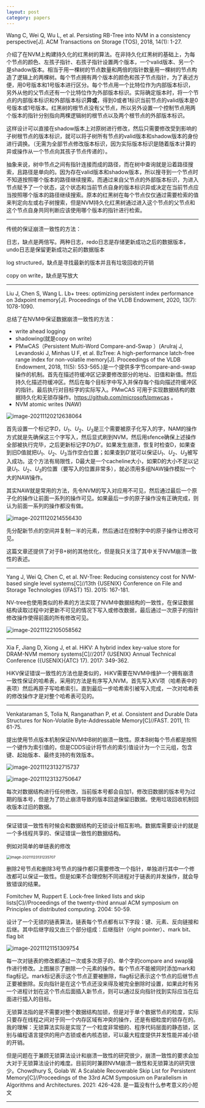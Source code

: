 ```yaml
---
layout: post 
category: papers 
---
```


Wang C, Wei Q, Wu L, et al. Persisting RB-Tree into NVM in a consistency perspective[J]. ACM Transactions on Storage (TOS), 2018, 14(1): 1-27.

介绍了在NVM上构建持久化的红黑树的算法。在非持久化红黑树的基础上，为每个节点的颜色、左孩子指针、右孩子指针设置两个版本，一个valid版本、另一个是shadow版本。相当于用一棵树的节点数量和两倍的指针数量用一棵树的节点构造了逻辑上的两棵树。每个节点拥有两个版本的颜色和孩子节点指针，为了表述方便，用0号版本和1号版本进行区分。每个节点用一个比特位作为内部版本标识，另外从他的父节点还有一个比特位作为外部版本标识。实际确定版本时，将一个节点的内部版本标识和外部版本标识**异或**，得到0或者1标识当前节点的valid版本是0号版本或1号版本。红黑树的根节点没有父节点，所以另外设置一个控制节点用两个版本的指针分别指向两棵逻辑树的根节点以及两个根节点的外部版本标识。

这样设计可以直接在shadow版本上对原树进行修改，然后只需要修改受到影响的子树根节点的版本标识，就可以将子树所有节点的valid版本和shadow版本的身份进行调换。（无需为全部节点修改版本标识，因为实际版本标识是随着版本计算的异或操作从一个节点向其孩子节点传递的）。

抽象来说，树中节点之间有指针连接而成的路径，而在树中查询就是沿着路径搜索，且路径是单向的。因为存在valid版本和shadow版本，所以搜寻到一个节点时不知道按照哪个版本的路径继续搜索。而通过来自父节点的外部版本标识，为进入节点赋予了一个状态，这个状态和当前节点自身的版本标识异或决定在当前节点应当按照哪个版本的路径继续搜索。原本的红黑树在每个节点仅仅通过需要检索的值来判定向左或右子树搜索，但是NVM持久化红黑树通过进入这个节点的父节点和这个节点自身共同判断应该使用哪个版本的指针进行检索。

---

传统的保证崩溃一致性的方法：

日志，缺点是两倍写。两种日志，redo日志是存储更新成功之后的数据版本，undo日志是保留更新成功之前的数据版本

log structured，缺点是寻找最新的版本并且有垃圾回收的开销

copy on write，缺点是写放大

---

Liu J, Chen S, Wang L. Lb+ trees: optimizing persistent index performance on 3dxpoint memory[J]. Proceedings of the VLDB Endowment, 2020, 13(7): 1078-1090.

总结了在NVM中保证数据崩溃一致性的方法：

- write ahead logging
- shadowing(就是copy on write)
- PMwCAS（Persistent Multi-Word Compare-and-Swap ）(Arulraj J, Levandoski J, Minhas U F, et al. BzTree: A high-performance latch-free range index for non-volatile memory[J]. Proceedings of the VLDB Endowment, 2018, 11(5): 553-565.)是一个提供多字节compare-and-swap操作的机制。首先在描述符缓冲区记录要修改部分的地址、旧值和新值。然后持久化描述符缓冲区。然后在每个目标字中写入并保存每个指向描述符缓冲区的指针。最后执行对目标字的实际写入。PMwCAS 可用于实现数据结构的数据持久化和无锁存操作。https://github.com/microsoft/pmwcas 。
- NVM atomic writes (NAW)

![image-20211120212638064](../../www/assets/pic/image-20211120212638064.png)

首先设置一个标记字$D$，$U_1$、$U_2$、$U_3$是三个需要被原子化写入的字，NAM的操作方式就是先确保这三个字写入，然后显式刷到NVM，然后用sfence确保上述操作全部被执行完毕，之后更新标记字$D$为$D'$。如果发生崩溃，恢复时检查D，如果查到旧D值就把$U_1$、$U_2$、$U_3$当作空白位置；如果查到$D'$就可以保证$U_1$、$U_2$、$U_3$被写入成功。这个方法有局限性，D最大是一个cacheline大小，如果D的大小不足以记录$U_1$、$U_2$、$U_3$的位置（要写入的位置非常多），就必须用多组NAW操作模拟一个大的NAW操作。

其实NAW就是常用的方法，先令NVM的写入对应用不可见，然后通过最后一个原子化的操作让前面一系列的操作可见。如果最后一步的原子操作没有正确完成，则认为前面一系列的操作都没有做。

![image-20211120214556430](../../www/assets/pic/image-20211120214556430.png)

先分配新节点的空间并复制一半的元素，然后通过在控制字中的原子操作让修改可见。

这篇文章还提供了对于B+树的其他优化，但是我只关注了其中关于NVM崩溃一致性的表述。

---

Yang J, Wei Q, Chen C, et al. NV-Tree: Reducing consistency cost for NVM-based single level systems[C]//13th {USENIX} Conference on File and Storage Technologies ({FAST} 15). 2015: 167-181.

NV-tree也使用类似的朴素的方法实现了NVM中数据结构的一致性，在保证数据结构读取过程中对更新不可见的情况下写入或修改数据，最后通过一次原子的指针修改操作使得前面的所有修改可见。

![image-20211122105058562](../../www/assets/pic/image-20211122105058562.png)

---

Xia F, Jiang D, Xiong J, et al. HiKV: A hybrid index key-value store for DRAM-NVM memory systems[C]//2017 {USENIX} Annual Technical Conference ({USENIX}{ATC} 17). 2017: 349-362.

HiKV保证错误一致性的方法也是类似的，HiKV需要在NVM中维护一个拥有崩溃一致性保证的哈希表，采用的方法是有序写入NVM，首先写入KV项（哈希表中的表项）然后再原子写哈希索引。直到最后一步哈希索引被写入完成，一次对哈希表的修改操作才是对整个哈希表可见的。

---

Venkataraman S, Tolia N, Ranganathan P, et al. Consistent and Durable Data Structures for Non-Volatile Byte-Addressable Memory[C]//FAST. 2011, 11: 61-75.

提出使用节点版本机制保证NVM中B树的崩溃一致性。原本B树每个节点都是按照一个键作为索引值的，但是CDDS设计将节点的索引值设计为一个三元组，包含键、起始版本、最终支持的有效版本。

![image-20211123132715737](../../www/assets/pic/image-20211123132715737.png)

![image-20211123132750647](../../www/assets/pic/image-20211123132750647.png)

每次对数据结构进行任何修改，当前版本号都会自加1，修改旧数据的版本号为过期的版本号，但是为了防止崩溃导致的版本回退保留旧数据。使用垃圾回收机制回收版本过旧的数据。

---

保证错误一致性有时候会和数据结构的无锁设计相互影响。数据库需要设计的就是一个多线程共享的、保证错误一致性的数据结构。

例如对简单的单链表的修改

<img src="../../www/assets/pic/image-20211123131235707.png" alt="image-20211123131235707" style="zoom: 67%;" />



删除2号节点和删除3号节点的操作都只需要修改一个指针，单独进行其中一个修改都可以保证一致性。但是如果不合理控制不同进程对于链表的并发操作，就会导致错误的结果。

Fomitchev M, Ruppert E. Lock-free linked lists and skip lists[C]//Proceedings of the twenty-third annual ACM symposium on Principles of distributed computing. 2004: 50-59.

设计了一个无锁的链表算法，链表每个节点都有以下字段：键、元素、反向链接和后继。其中后继字段又由三个部分组成：后继指针（right pointer）、mark bit、flag bit

![image-20211121151309754](../../www/assets/pic/image-20211121151309754.png)

每一次对链表的修改都通过一次或多次原子的、单个字的compare and swap操作进行修改。上图展示了删除一个元素的操作。每个节点不能被同时添加mark和flag标记。mark标记表示这个节点正要被删除，flag标记表示这个节点的后继节点正要被删除。反向指针是在这个节点还没来得及被完全删除时设置，如果此时有另一个进程计划在这个节点后面插入新节点，则可以通过反向指针找到实际应当在后面进行插入的目标。

无锁算法指的是不需要对整个数据结构加锁，但是对于单个数据节点的粒度，实际只要存在线程之间对于同一个内存区域有冲突的操作，还是有细粒度的锁存在的。我的理解：无锁算法实际是实现了一个粒度非常细的、程序代码层面的静态锁，区别与编程语言提供的用户态锁或者内核态锁，可以最大程度提供并发性能并减小锁的开销。

但是问题在于兼顾无锁算法设计和崩溃一致性的研究很少，崩溃一致性的要求会加大对于无锁算法设计的难度。目前同时兼顾NVM崩溃一致性和无锁算法的研究很少。Chowdhury S, Golab W. A Scalable Recoverable Skip List for Persistent Memory[C]//Proceedings of the 33rd ACM Symposium on Parallelism in Algorithms and Architectures. 2021: 426-428. 是一篇没有什么参考意义的小短文



---



